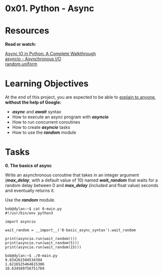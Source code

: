 # 0x01. Python - Async

# Resources

**Read or watch:**

[Async IO in Python: A Complete Walkthrough](https://realpython.com/async-io-python/)  
[asyncio - Asynchronous I/O](https://docs.python.org/3/library/asyncio.html)  
[random.uniform](https://docs.python.org/3/library/random.html#random.uniform)


# Learning Objectives

At the end of this project, you are expected to be able to [explain to anyone](https://fs.blog/feynman-learning-technique/), **without the help of Google:**

- ***async*** and ***await*** syntax
- How to execute an async program with ***asyncio***
- How to run concurrent coroutines
- How to create ***asyncio*** tasks
- How to use the ***random*** module

# Tasks

**0. The basics of async**

Write an asynchronous coroutine that takes in an integer argument (***max_delay***, with a default value of 10) named ***wait_random*** that waits for a random delay between 0 and ***max_delay*** (included and float value) seconds and eventually returns it.

Use the ***random*** module.

```
bob@dylan:~$ cat 0-main.py
#!/usr/bin/env python3

import asyncio

wait_random = __import__('0-basic_async_syntax').wait_random

print(asyncio.run(wait_random()))
print(asyncio.run(wait_random(5)))
print(asyncio.run(wait_random(15)))

bob@dylan:~$ ./0-main.py
9.034261504534394
1.6216525464615306
10.634589756751769
```
